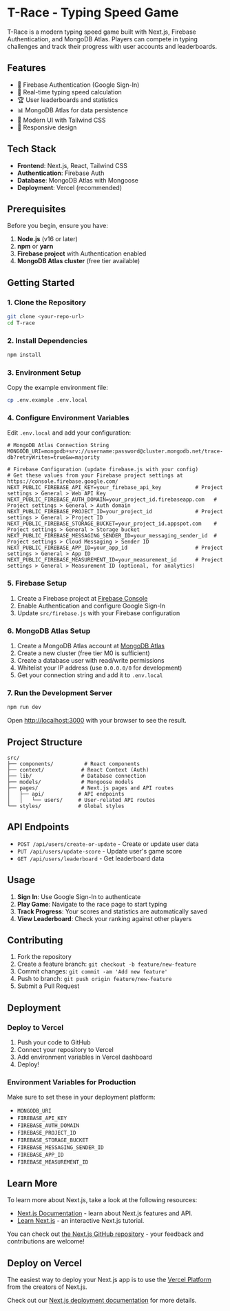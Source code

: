 # T-Race - Typing Speed Game

T-Race is a modern typing speed game built with Next.js, Firebase Authentication, and MongoDB Atlas. Players can compete in typing challenges and track their progress with user accounts and leaderboards.

## Features

- 🔐 Firebase Authentication (Google Sign-In)
- 🎯 Real-time typing speed calculation
- 🏆 User leaderboards and statistics
- 📊 MongoDB Atlas for data persistence
- 🎨 Modern UI with Tailwind CSS
- 📱 Responsive design

## Tech Stack

- **Frontend**: Next.js, React, Tailwind CSS
- **Authentication**: Firebase Auth
- **Database**: MongoDB Atlas with Mongoose
- **Deployment**: Vercel (recommended)

## Prerequisites

Before you begin, ensure you have:

1. **Node.js** (v16 or later)
2. **npm** or **yarn**
3. **Firebase project** with Authentication enabled
4. **MongoDB Atlas cluster** (free tier available)

## Getting Started

### 1. Clone the Repository

```bash
git clone <your-repo-url>
cd T-race
```

### 2. Install Dependencies

```bash
npm install
```

### 3. Environment Setup

Copy the example environment file:

```bash
cp .env.example .env.local
```

### 4. Configure Environment Variables

Edit `.env.local` and add your configuration:

```env
# MongoDB Atlas Connection String
MONGODB_URI=mongodb+srv://username:password@cluster.mongodb.net/trace-db?retryWrites=true&w=majority

# Firebase Configuration (update firebase.js with your config)
# Get these values from your Firebase project settings at https://console.firebase.google.com/
NEXT_PUBLIC_FIREBASE_API_KEY=your_firebase_api_key           # Project settings > General > Web API Key
NEXT_PUBLIC_FIREBASE_AUTH_DOMAIN=your_project_id.firebaseapp.com   # Project settings > General > Auth domain
NEXT_PUBLIC_FIREBASE_PROJECT_ID=your_project_id              # Project settings > General > Project ID
NEXT_PUBLIC_FIREBASE_STORAGE_BUCKET=your_project_id.appspot.com    # Project settings > General > Storage bucket
NEXT_PUBLIC_FIREBASE_MESSAGING_SENDER_ID=your_messaging_sender_id  # Project settings > Cloud Messaging > Sender ID
NEXT_PUBLIC_FIREBASE_APP_ID=your_app_id                      # Project settings > General > App ID
NEXT_PUBLIC_FIREBASE_MEASUREMENT_ID=your_measurement_id      # Project settings > General > Measurement ID (optional, for analytics)
```

### 5. Firebase Setup

1. Create a Firebase project at [Firebase Console](https://console.firebase.google.com/)
2. Enable Authentication and configure Google Sign-In
3. Update `src/firebase.js` with your Firebase configuration

### 6. MongoDB Atlas Setup

1. Create a MongoDB Atlas account at [MongoDB Atlas](https://www.mongodb.com/atlas)
2. Create a new cluster (free tier M0 is sufficient)
3. Create a database user with read/write permissions
4. Whitelist your IP address (use `0.0.0.0/0` for development)
5. Get your connection string and add it to `.env.local`

### 7. Run the Development Server

```bash
npm run dev
```

Open [http://localhost:3000](http://localhost:3000) with your browser to see the result.

## Project Structure

```
src/
├── components/          # React components
├── context/            # React Context (Auth)
├── lib/                # Database connection
├── models/             # Mongoose models
├── pages/              # Next.js pages and API routes
│   ├── api/           # API endpoints
│   │   └── users/     # User-related API routes
└── styles/            # Global styles
```

## API Endpoints

- `POST /api/users/create-or-update` - Create or update user data
- `PUT /api/users/update-score` - Update user's game score
- `GET /api/users/leaderboard` - Get leaderboard data

## Usage

1. **Sign In**: Use Google Sign-In to authenticate
2. **Play Game**: Navigate to the race page to start typing
3. **Track Progress**: Your scores and statistics are automatically saved
4. **View Leaderboard**: Check your ranking against other players

## Contributing

1. Fork the repository
2. Create a feature branch: `git checkout -b feature/new-feature`
3. Commit changes: `git commit -am 'Add new feature'`
4. Push to branch: `git push origin feature/new-feature`
5. Submit a Pull Request

## Deployment

### Deploy to Vercel

1. Push your code to GitHub
2. Connect your repository to Vercel
3. Add environment variables in Vercel dashboard
4. Deploy!

### Environment Variables for Production

Make sure to set these in your deployment platform:

- `MONGODB_URI`
- `FIREBASE_API_KEY`
- `FIREBASE_AUTH_DOMAIN`
- `FIREBASE_PROJECT_ID`
- `FIREBASE_STORAGE_BUCKET`
- `FIREBASE_MESSAGING_SENDER_ID`
- `FIREBASE_APP_ID`
- `FIREBASE_MEASUREMENT_ID`

## Learn More

To learn more about Next.js, take a look at the following resources:

- [Next.js Documentation](https://nextjs.org/docs) - learn about Next.js features and API.
- [Learn Next.js](https://nextjs.org/learn-pages-router) - an interactive Next.js tutorial.

You can check out [the Next.js GitHub repository](https://github.com/vercel/next.js) - your feedback and contributions are welcome!

## Deploy on Vercel

The easiest way to deploy your Next.js app is to use the [Vercel Platform](https://vercel.com/new?utm_medium=default-template&filter=next.js&utm_source=create-next-app&utm_campaign=create-next-app-readme) from the creators of Next.js.

Check out our [Next.js deployment documentation](https://nextjs.org/docs/pages/building-your-application/deploying) for more details.
